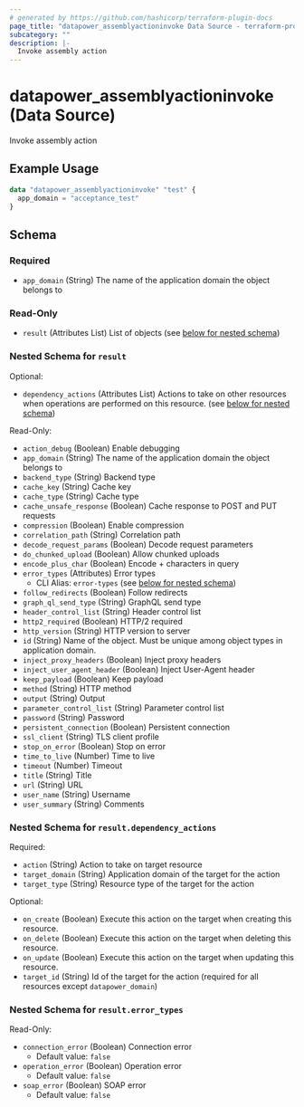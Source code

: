 ```yaml
---
# generated by https://github.com/hashicorp/terraform-plugin-docs
page_title: "datapower_assemblyactioninvoke Data Source - terraform-provider-datapower"
subcategory: ""
description: |-
  Invoke assembly action
---
```


# datapower_assemblyactioninvoke (Data Source)

Invoke assembly action

## Example Usage

```terraform
data "datapower_assemblyactioninvoke" "test" {
  app_domain = "acceptance_test"
}
```

<!-- schema generated by tfplugindocs -->
## Schema

### Required

- `app_domain` (String) The name of the application domain the object belongs to

### Read-Only

- `result` (Attributes List) List of objects (see [below for nested schema](#nestedatt--result))

<a id="nestedatt--result"></a>
### Nested Schema for `result`

Optional:

- `dependency_actions` (Attributes List) Actions to take on other resources when operations are performed on this resource. (see [below for nested schema](#nestedatt--result--dependency_actions))

Read-Only:

- `action_debug` (Boolean) Enable debugging
- `app_domain` (String) The name of the application domain the object belongs to
- `backend_type` (String) Backend type
- `cache_key` (String) Cache key
- `cache_type` (String) Cache type
- `cache_unsafe_response` (Boolean) Cache response to POST and PUT requests
- `compression` (Boolean) Enable compression
- `correlation_path` (String) Correlation path
- `decode_request_params` (Boolean) Decode request parameters
- `do_chunked_upload` (Boolean) Allow chunked uploads
- `encode_plus_char` (Boolean) Encode + characters in query
- `error_types` (Attributes) Error types
  - CLI Alias: `error-types` (see [below for nested schema](#nestedatt--result--error_types))
- `follow_redirects` (Boolean) Follow redirects
- `graph_ql_send_type` (String) GraphQL send type
- `header_control_list` (String) Header control list
- `http2_required` (Boolean) HTTP/2 required
- `http_version` (String) HTTP version to server
- `id` (String) Name of the object. Must be unique among object types in application domain.
- `inject_proxy_headers` (Boolean) Inject proxy headers
- `inject_user_agent_header` (Boolean) Inject User-Agent header
- `keep_payload` (Boolean) Keep payload
- `method` (String) HTTP method
- `output` (String) Output
- `parameter_control_list` (String) Parameter control list
- `password` (String) Password
- `persistent_connection` (Boolean) Persistent connection
- `ssl_client` (String) TLS client profile
- `stop_on_error` (Boolean) Stop on error
- `time_to_live` (Number) Time to live
- `timeout` (Number) Timeout
- `title` (String) Title
- `url` (String) URL
- `user_name` (String) Username
- `user_summary` (String) Comments

<a id="nestedatt--result--dependency_actions"></a>
### Nested Schema for `result.dependency_actions`

Required:

- `action` (String) Action to take on target resource
- `target_domain` (String) Application domain of the target for the action
- `target_type` (String) Resource type of the target for the action

Optional:

- `on_create` (Boolean) Execute this action on the target when creating this resource.
- `on_delete` (Boolean) Execute this action on the target when deleting this resource.
- `on_update` (Boolean) Execute this action on the target when updating this resource.
- `target_id` (String) Id of the target for the action (required for all resources except `datapower_domain`)


<a id="nestedatt--result--error_types"></a>
### Nested Schema for `result.error_types`

Read-Only:

- `connection_error` (Boolean) Connection error
  - Default value: `false`
- `operation_error` (Boolean) Operation error
  - Default value: `false`
- `soap_error` (Boolean) SOAP error
  - Default value: `false`
